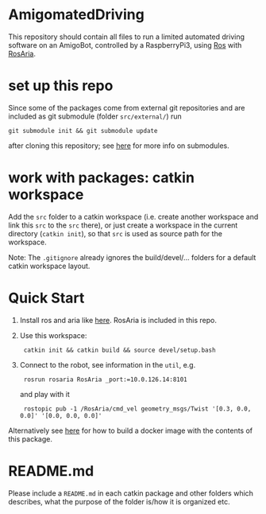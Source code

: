 # AmigomatedDriving

This repository should contain all files to run a
limited automated driving software on an AmigoBot,
controlled by a RaspberryPi3, using [Ros](ros.org)
with [RosAria](http://wiki.ros.org/ROSARIA).



# set up this repo

Since some of the packages come from external git repositories and are included
as git submodule (folder `src/external/`) run

    git submodule init && git submodule update

after cloning this repository; see
[here](https://git-scm.com/book/en/v2/Git-Tools-Submodules)
for more info on submodules.


# work with packages: catkin workspace

Add the `src` folder to a catkin workspace (i.e. create another workspace and
link this `src` to the `src` there), or just create a workspace in the current
directory (`catkin init`), so that `src` is used as source path for the
workspace.

Note: The `.gitignore` already ignores the build/devel/... folders for a
default catkin workspace layout.


# Quick Start

1. Install ros and aria like
   [here](http://wiki.ros.org/ROSARIA/Tutorials/How%20to%20use%20ROSARIA).
   RosAria is included in this repo.
1. Use this workspace:

        catkin init && catkin build && source devel/setup.bash
1. Connect to the robot, see information in the `util`, e.g.

        rosrun rosaria RosAria _port:=10.0.126.14:8101

    and play with it

        rostopic pub -1 /RosAria/cmd_vel geometry_msgs/Twist '[0.3, 0.0, 0.0]' '[0.0, 0.0, 0.0]'

Alternatively see [here](https://github.com/kopp/ros-dockers) for how to
build a docker image with the contents of this package.


# README.md

Please include a `README.md` in each catkin package and other folders which
describes, what the purpose of the folder is/how it is organized etc.
